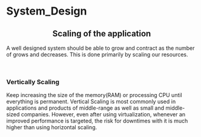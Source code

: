 # System_Design

<h2 style="text-align:center;">Scaling of the application</h2>
<p>A well designed system should be able to grow and contract as the number of grows and decreases. This is done primarily by scaling our resources.</p>
<br/>
<h3>Vertically Scaling </h3>
<p>Keep increasing the size of the memory(RAM) or processing CPU until everything is permanent. Vertical Scaling is most commonly used in 
  applications and products of middle-range as well as small and middle-sized companies. However, even after using virtualization, whenever an improved performance is targeted, the risk for downtimes with it is much higher than using horizontal scaling.
</p>
